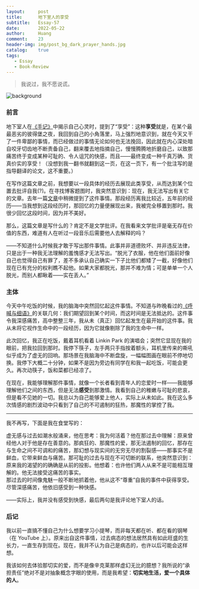 ```yaml
---
layout:     post
title:      地下室人的享受
subtitle:   Essay-57
date:       2022-05-22
author:     Huang
comment:    23
header-img: img/post_bg_dark_prayer_hands.jpg
catalog:    true
tags:
   - Essay
   - Book-Review
---
```


> 我说过，我不愿说谎。

![background](https://huang-feiyu.github.io/img/post_bg_dark_prayer_hands.jpg)

### 前言

地下室人在[《手记》](https://xn--29s704loyd.com/2021/05/25/Notes-from-Underground/)中揭示自己心灵时，提到了“享受”：这种**享受**就是，在某个最最恶劣的彼得堡之夜，我回到自己的小角落里，马上强烈地意识到，就在今天又干了一件卑鄙的事情，而已经做过的事情无论如何也无法挽回，因此就在内心深处暗自咬牙切齿地不断责备自己，翻来覆去地指摘自己，慢慢腾腾地折磨自己，以致那痛苦终于变成某种可耻的、令人诅咒的快感，而且——最终变成一种千真万确、货真价实的享受！（没想到我一翻书就翻到这一页，在这一页下，有一个批注写的是指导翻译的论文，这不重要。）

在写作这篇文章之前，我想要以一段具体的经历去展现此类享受，从而达到某个位置去批评自我(?)。在寻找博客题图时，我突然意识到：现在，我无法写出有关它的文章。去年一篇[文章](https://xn--29s704loyd.com/2021/11/13/Happy-Birthday/#para-2)中稍微提到了这件事情。那段经历离我比较近，五年前的经历——当我想到这段经历时，那回忆的力量便展现出来，我被完全移置到那时。我很少回忆这段时间，因为并不美好。

那么，这篇文章是写什么的？肯定不是文学批评。在我看来文学批评是毫无存在价值的东西，难道有人在听过一段音乐后需要他人去解释的吗？

——不知道什么时候我才敢于写出那件事情。此事并非道德败坏、并非违反法律，只是出于一种我无法理解的羞愧感才无法写出。“脱光了衣服，他在他们面前好像自己也觉得自己有罪了，差不多承认自己确实一下子比他们都矮了一截，好像他们现在已有充分的权利瞧不起他。如果大家都脱光，那并不难为情；可是单单一个人脱光，而别人都瞅着——实在丢人。”

### 主体

今天中午吃饭的时候，我的脑海中突然回忆起这件事情。不知道与昨晚看过的[《呼喊与细语》](https://movie.douban.com/subject/1296147/)的关联几何：我们期望回到某个时间，而这时间是无法抵达的。这件事令我深感痛苦，高中整整三年，我从未（真正）回忆起发生在最开始的这件事。我从未将它视作生命中的一段经历，因为它就像剔除了我的生命中一样。

此次回忆，我正在吃饭，戴着耳机看着 Linkin Park 的演唱会；突然它显现在我的眼前，把我拉回到那时。我停下筷子，左手两只手指按着额头，耳机里传来的嘶吼似乎成为了虚无的回响。那场景在我脑海中不断盘旋，一幅幅图画在眼前不停地切换。我停下大概二十分钟，如果不是因为旁边有同学在和我一起吃饭，可能会更久。再次动筷子，饭和菜都已经凉了。

在现在，我能够理解那件事情，就像一个长者看到青年人的恋爱时一样——我能够理解他们之间的东西，但是无法**感受**到那激情。我看到自己的稚嫩与可耻的悲哀，但是看不见她的一切。我总以为自己能够爱上他人，实际上从未如此。我在这么多次情感的剧烈波动中只看到了自己的不可遏制的狂热，那魔性的掌控了我。

---

我不再写，下面是我在食堂写的：

虚无感与过去如潮水般涌来，他在思考：我为何活着？他在那过去中理解：原来曾经他人对于他是存在善意的。那疯狂的、那魔性的爱，那无法遏制的回忆，那存在与生命之间不可调和的痛苦，那幻想与现实间的无穷无尽的割裂感——那事实不是鲜血，它带来鲜血与痛苦。那可耻的过去与现在不可切断的联系，他突然意识到：原来我的渴望的的确确是从前的投影。他想着：也许他们两人从来不是可能相互理解的。他无法接受这痛苦的事实。<br/>那过去的时间像鬼魅一般不断地抓着他，他从这不“尊重”自我的事件中获得享受。尽管深感痛苦，他依旧感受到一种快感。

——实际上，我并没有感受到快感，最后两句是我评论地下室人的话。

### 后记

我以前一直搞不懂自己为什么想要学习小提琴，而非每天都在听、都在看的钢琴（在 YouTube 上）。原来出自这件事情，过去病态的想法居然具有如此旺盛的生长力，一直生存到现在。现在，我并不认为自己是病态的，也许以后可能会这样想。

我该如何去体验那切实的爱，而不是像辛克莱那样虚幻无比的臆想？我所说的“承担责任”绝对不是对抽象概念字眼的使用，而是我希望：**切实地生活，爱一个具体的人**。
